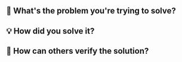 ## :thinking: What's the problem you're trying to solve?



## :bulb: How did you solve it?



## :eyes: How can others verify the solution?



